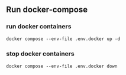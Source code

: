 ## Run docker-compose

### run docker containers
```dockerfile
docker compose --env-file .env.docker up -d
```

### stop docker containers
```dockerfile
docker compose --env-file .env.docker down
```
